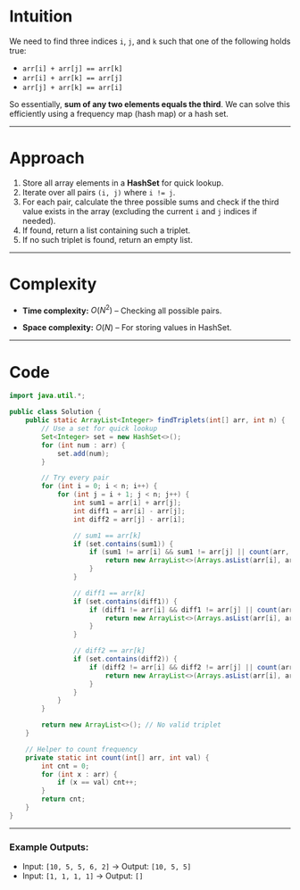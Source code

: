 # Intuition

We need to find three indices `i`, `j`, and `k` such that one of the following holds true:

* `arr[i] + arr[j] == arr[k]`
* `arr[i] + arr[k] == arr[j]`
* `arr[j] + arr[k] == arr[i]`

So essentially, **sum of any two elements equals the third**. We can solve this efficiently using a frequency map (hash map) or a hash set.

---

# Approach

1. Store all array elements in a **HashSet** for quick lookup.
2. Iterate over all pairs `(i, j)` where `i != j`.
3. For each pair, calculate the three possible sums and check if the third value exists in the array (excluding the current `i` and `j` indices if needed).
4. If found, return a list containing such a triplet.
5. If no such triplet is found, return an empty list.

---

# Complexity

* **Time complexity:**
  $O(N^2)$ – Checking all possible pairs.

* **Space complexity:**
  $O(N)$ – For storing values in HashSet.

---

# Code

```java
import java.util.*;

public class Solution {
    public static ArrayList<Integer> findTriplets(int[] arr, int n) {
        // Use a set for quick lookup
        Set<Integer> set = new HashSet<>();
        for (int num : arr) {
            set.add(num);
        }

        // Try every pair
        for (int i = 0; i < n; i++) {
            for (int j = i + 1; j < n; j++) {
                int sum1 = arr[i] + arr[j];
                int diff1 = arr[i] - arr[j];
                int diff2 = arr[j] - arr[i];

                // sum1 == arr[k]
                if (set.contains(sum1)) {
                    if (sum1 != arr[i] && sum1 != arr[j] || count(arr, sum1) > 1) {
                        return new ArrayList<>(Arrays.asList(arr[i], arr[j], sum1));
                    }
                }

                // diff1 == arr[k]
                if (set.contains(diff1)) {
                    if (diff1 != arr[i] && diff1 != arr[j] || count(arr, diff1) > 1) {
                        return new ArrayList<>(Arrays.asList(arr[i], arr[j], diff1));
                    }
                }

                // diff2 == arr[k]
                if (set.contains(diff2)) {
                    if (diff2 != arr[i] && diff2 != arr[j] || count(arr, diff2) > 1) {
                        return new ArrayList<>(Arrays.asList(arr[i], arr[j], diff2));
                    }
                }
            }
        }

        return new ArrayList<>(); // No valid triplet
    }

    // Helper to count frequency
    private static int count(int[] arr, int val) {
        int cnt = 0;
        for (int x : arr) {
            if (x == val) cnt++;
        }
        return cnt;
    }
}
```

---

### Example Outputs:

* Input: `[10, 5, 5, 6, 2]` → Output: `[10, 5, 5]`
* Input: `[1, 1, 1, 1]` → Output: `[]`